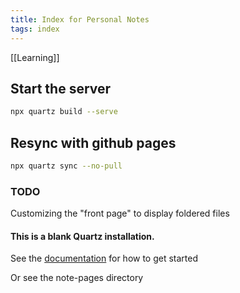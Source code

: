 ```yaml
---
title: Index for Personal Notes
tags: index
---
```


[[Learning]]

## Start the server
```bash
npx quartz build --serve
```

## Resync with github pages

```bash
npx quartz sync --no-pull
```

### TODO
Customizing the "front page" to display foldered files

#### This is a blank Quartz installation.
See the [documentation](https://quartz.jzhao.xyz) for how to get started

Or see the note-pages directory
